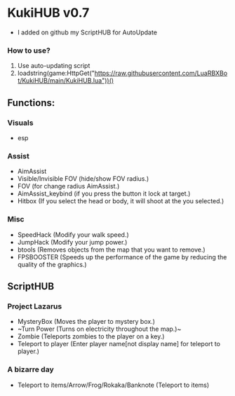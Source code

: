 # KukiHUB v0.7
* I added on github my ScriptHUB for AutoUpdate

### How to use?
1. Use auto-updating script
2. loadstring(game:HttpGet("https://raw.githubusercontent.com/LuaRBXBot/KukiHUB/main/KukiHUB.lua"))()
  
## Functions:

### Visuals
* esp

### Assist
* AimAssist
* Visible/Invisible FOV (hide/show FOV radius.)
* FOV (for change radius AimAssist.)
* AimAssist_keybind (if you press the button it lock at target.) 
* Hitbox (If you select the head or body, it will shoot at the you selected.)

### Misc 
* SpeedHack (Modify your walk speed.)
* JumpHack (Modify your jump power.)
* btools (Removes objects from the map that you want to remove.)
* FPSBOOSTER (Speeds up the performance of the game by reducing the quality of the graphics.)

## ScriptHUB
### Project Lazarus
* MysteryBox (Moves the player to mystery box.)
* ~Turn Power (Turns on electricity throughout the map.)~
* Zombie (Teleports zombies to the player on a key.)
* Teleport to player (Enter player name[not display name] for teleport to player.)

### A bizarre day
* Teleport to items/Arrow/Frog/Rokaka/Banknote (Teleport to items)



